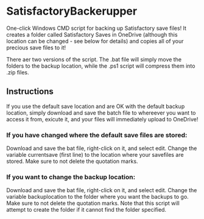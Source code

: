 # SatisfactoryBackerupper
One-click Windows CMD script for backing up Satisfactory save files! It creates a folder called Satisfactory Saves in OneDrive (although this location can be changed - see below for details) and copies all of your precious save files to it!

There aer two versions of the script. The .bat file will simply move the folders to the backup location, while the .ps1 script will compress them into .zip files.

## Instructions

If you use the default save location and are OK with the default backup location, simply download and save the batch file to whereever you want to access it from, exicute it, and your files will immediately upload to OneDrive!

### If you have changed where the default save files are stored:

Download and save the bat file, right-click on it, and select edit. Change the variable currentsave (first line) to the location where your savefiles are stored. Make sure to not delete the quotation marks.

### If you want to change the backup location:

Download and save the bat file, right-click on it, and select edit. Change the variable backuplocation to the folder where you want the backups to go. Make sure to not delete the quotation marks. Note that this script will attempt to create the folder if it cannot find the folder specified.
